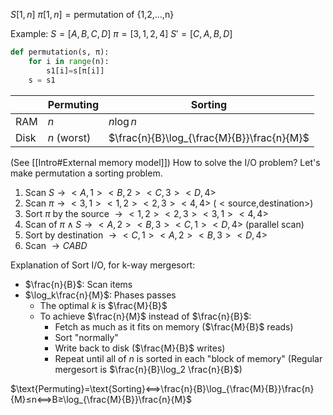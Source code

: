 $S[1,n]$
$π[1,n]=\text{permutation of \{1,2,...,n\}}$

Example:
$S=[A,B,C,D]$
$π=[3,1,2,4]$
$S'=[C,A,B,D]$

```python
def permutation(s, π):
	for i in range(n):
		s1[i]=s[π[i]]
	s = s1
```

|      | Permuting   | Sorting                                    |
| ---- | ----------- | ------------------------------------------ |
| RAM  | $n$         | $n\log n$                                  |
| Disk | $n$ (worst) | $\frac{n}{B}\log_{\frac{M}{B}}\frac{n}{M}$ |
(See [[Intro#External memory model]])
How to solve the I/O problem? Let's make permutation a sorting problem.

1. Scan $S→<A,1><B,2><C,3><D,4>$
2. Scan $π→<3,1><1,2><2,3><4,4>$ ($<\text{source,destination}>$)
3. Sort $π$ by the source $→<1,2><2,3><3,1><4,4>$
4. Scan of $π∧S→<A,2><B,3><C,1><D,4>$ (parallel scan)
5. Sort by destination $→<C,1><A,2><B,3><D,4>$
6. Scan $→CABD$

Explanation of Sort I/O, for k-way mergesort:
- $\frac{n}{B}$: Scan items
- $\log_k\frac{n}{M}$: Phases passes
	- The optimal $k$ is $\frac{M}{B}$
	- To achieve $\frac{n}{M}$ instead of $\frac{n}{B}$:
		- Fetch as much as it fits on memory ($\frac{M}{B}$ reads)
		- Sort "normally"
		- Write back to disk ($\frac{M}{B}$ writes)
		- Repeat until all of $n$ is sorted in each "block of memory"
(Regular mergesort is $\frac{n}{B}\log_2 \frac{n}{B}$)

$\text{Permuting}=\text{Sorting}⟺\frac{n}{B}\log_{\frac{M}{B}}\frac{n}{M}≤n⟺B≥\log_{\frac{M}{B}}\frac{n}{M}$
